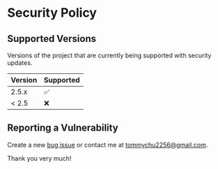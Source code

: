 # Security Policy

## Supported Versions

Versions of the project that are currently being supported with security updates.

| Version | Supported          |
| ------- | ------------------ |
| 2.5.x   | :white_check_mark: |
| < 2.5   | :x:                |

## Reporting a Vulnerability

Create a new [bug issue](https://github.com/chutommy/smart-passwd/issues/new?assignees=chutommy&amp;labels=bug&amp;template=bug_report.md&amp)
or contact me at tommychu2256@gmail.com.

Thank you very much!
